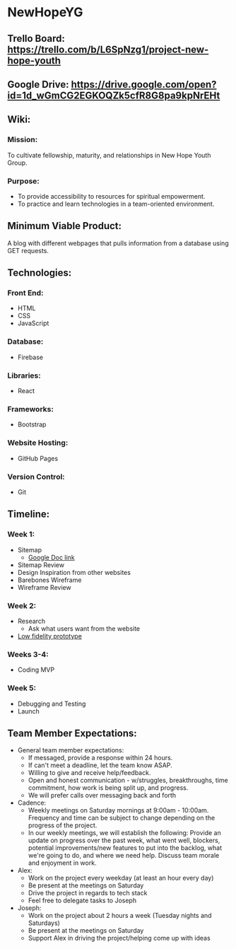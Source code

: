 # NewHopeYG

## Trello Board: https://trello.com/b/L6SpNzg1/project-new-hope-youth

## Google Drive: https://drive.google.com/open?id=1d_wGmCG2EGKOQZk5cfR8G8pa9kpNrEHt

## Wiki:

### Mission: 
To cultivate fellowship, maturity, and relationships in New Hope Youth Group.

### Purpose:
* To provide accessibility to resources for spiritual empowerment.
* To practice and learn technologies in a team-oriented environment.

## Minimum Viable Product:
A blog with different webpages that pulls information from a database using GET requests.

## Technologies:

### Front End: 
* HTML
* CSS
* JavaScript

### Database:
* Firebase

### Libraries: 
* React

### Frameworks: 
* Bootstrap

### Website Hosting:
* GitHub Pages

### Version Control:
* Git

## Timeline: 

### Week 1:
* Sitemap
    * [Google Doc link](https://docs.google.com/document/d/1BwrwS5_zx-phthdN40JxApirCp6GSZsujitGcHSCYi4/edit?usp=sharing)
* Sitemap Review
* Design Inspiration from other websites
* Barebones Wireframe
* Wireframe Review

### Week 2:
* Research
    * Ask what users want from the website
* [Low fidelity prototype](https://www.figma.com/file/wZ6e2QwYU8jd1ZMg25Z1O4/Untitled?node-id=0%3A1)

### Weeks 3-4:
* Coding MVP

### Week 5:
* Debugging and Testing
* Launch


## Team Member Expectations:
* General team member expectations:
    * If messaged, provide a response within 24 hours.
    * If can't meet a deadline, let the team know ASAP.
    * Willing to give and receive help/feedback.
    * Open and honest communication - w/struggles, breakthroughs, time commitment, how work is being split up, and progress.
    * We will prefer calls over messaging back and forth
* Cadence:
    * Weekly meetings on Saturday mornings at 9:00am - 10:00am. Frequency and time can be subject to change depending on the progress of the project. 
    * In our weekly meetings, we will establish the following: Provide an update on progress over the past week, what went well, blockers, potential improvements/new features to put into the backlog, what we're going to do, and where we need help. Discuss team morale and enjoyment in work.
* Alex:
    * Work on the project every weekday (at least an hour every day)
    * Be present at the meetings on Saturday
    * Drive the project in regards to tech stack
    * Feel free to delegate tasks to Joseph
* Joseph:
    * Work on the project about 2 hours a week (Tuesday nights and Saturdays)
    * Be present at the meetings on Saturday
    * Support Alex in driving the project/helping come up with ideas
